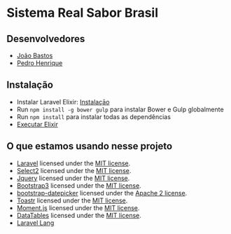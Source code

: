 # Sistema Real Sabor Brasil  

## Desenvolvedores

- [João Bastos](https://github.com/JapBastos/)
- [Pedro Henrique](https://github.com/pedrosobral/)

## Instalação

- Instalar Laravel Elixir: [Instalaçāo](https://laravel.com/docs/5.2/elixir#installation)
- Run `npm install -g bower gulp` para instalar Bower e Gulp globalmente
- Run `npm install` para instalar todas as dependências
- [Executar Elixir](https://laravel.com/docs/5.2/elixir#running-elixir)

## O que estamos usando nesse projeto

- [Laravel](http://laravel.com)  licensed under the [MIT license](http://opensource.org/licenses/MIT).
- [Select2](https://github.com/select2/select2) licensed under the [MIT license](http://opensource.org/licenses/MIT).
- [Jquery](https://jquery.org/license/) licensed under the [MIT license](http://opensource.org/licenses/MIT).
- [Bootstrap3](http://getbootstrap.com/) licensed under the [MIT license](http://opensource.org/licenses/MIT).
- [bootstrap-datepicker](https://github.com/eternicode/bootstrap-datepicker) licensed under the
    [Apache 2 license](https://github.com/eternicode/bootstrap-datepicker/blob/master/LICENSE).
- [Toastr](https://github.com/CodeSeven/toastr) licensed under the [MIT license](http://opensource.org/licenses/MIT).
- [Moment.js](http://momentjs.com/) licensed under the [MIT license](http://opensource.org/licenses/MIT).
- [DataTables](https://datatables.net/) licensed under the [MIT license](http://opensource.org/licenses/MIT).
- [Laravel Lang](https://github.com/caouecs/Laravel-lang)
